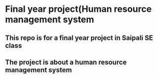 # Final year project(Human resource management system
## This repo is for a final year project in Saipali SE class
## The project is about a human resource management system
